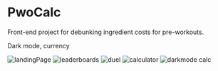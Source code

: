 # PwoCalc
Front-end project for debunking ingredient costs for pre-workouts.

Dark mode, currency

![landingPage](https://user-images.githubusercontent.com/103920979/221876665-d4150d87-9f6d-4dcb-b35d-f5752ee8424b.png)
![leaderboards](https://user-images.githubusercontent.com/103920979/221876689-84e4af99-7331-4529-b28c-ada14914a5fd.png)
![duel](https://user-images.githubusercontent.com/103920979/221876773-1fcec4c0-e07e-4c98-8b1e-15c30667edeb.png)
![calculator](https://user-images.githubusercontent.com/103920979/221876702-64dd9137-3c01-49c6-936c-f90cfdbbd49d.png)
![darkmode calc](https://user-images.githubusercontent.com/103920979/221876714-de226acc-b562-4843-a798-ead30de90c49.png)

